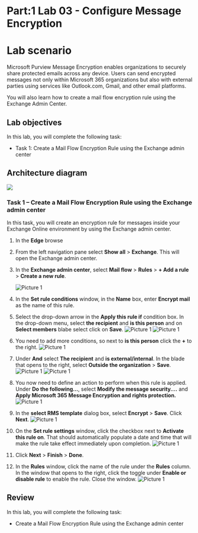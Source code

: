 # Part:1 Lab 03 - Configure Message Encryption  

# Lab scenario

Microsoft Purview Message Encryption enables organizations to securely share protected emails across any device. Users can send encrypted messages not only within Microsoft 365 organizations but also with external parties using services like Outlook.com, Gmail, and other email platforms.

You will also learn how to create a mail flow encryption rule using the Exchange Admin Center.

## Lab objectives

In this lab, you will complete the following task:

+ Task 1: Create a Mail Flow Encryption Rule using the Exchange admin center

## Architecture diagram
![](../media/part1lab3.png)

### Task 1 – Create a Mail Flow Encryption Rule using the Exchange admin center

In this task, you will create an encryption rule for messages inside your Exchange Online environment by using the Exchange admin center. 

1. In the **Edge** browse 

1. From the left navigation pane select **Show all** > **Exchange**. This will open the Exchange admin center.

1. In the **Exchange admin center**, select **Mail flow** > **Rules** > **+ Add a rule** > **Create a new rule**.

    ![Picture 1](../media/image1-lab3.png)

1. In the **Set rule conditions** window, in the **Name** box, enter **Encrypt mail** as the name of this rule.

1. Select the drop-down arrow in the **Apply this rule if** condition box. In the drop-down menu, select **the recipient** and **is this 
    person** and on **Select members** blabe select <inject key="AzureAdUserEmail"></inject> click on **Save**.
    ![Picture 1](../media/image2-lab3.png)
    ![Picture 1](../media/image3-lab(3).png)

1. You need to add more conditions, so next to **is this person** click the **+** to the right.
    ![Picture 1](../media/image4-lab3-4-(2).png)

1. Under **And** select **The recipient** and **is external/internal**. In the blade that opens to the right, select **Outside the organization** > **Save**.
   ![Picture 1](../media/image4-lab3-4.png)
   ![Picture 1](../media/image4-lab3-4-(1).png)

1. You now need to define an action to perform when this rule is applied. Under **Do the following…**, select **Modify the message security….** and **Apply Microsoft 365 Message Encryption and rights protection.**
    ![Picture 1](../media/image4-lab3.png)

1. In the **select RMS template** dialog box, select **Encrypt** > **Save**. Click **Next**.
   ![Picture 1](../media/image5-lab3.png)
1. On the **Set rule settings** window, click the checkbox next to **Activate this rule on**. That should automatically populate a date and time that will make the rule take effect immediately upon completion.
   ![Picture 1](../media/image6-lab3.png)
1. Click **Next** > **Finish** > **Done**.

1. In the **Rules** window, click the name of the rule under the **Rules** column. In the window that opens to the right, click the toggle under **Enable or disable rule** to enable the rule. Close the window.
   ![Picture 1](../media/image8-lab3.png)


## Review
In this lab, you will complete the following task:
+ Create a Mail Flow Encryption Rule using the Exchange admin center

